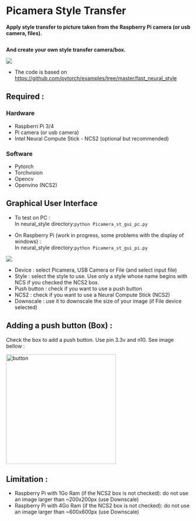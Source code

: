 # Picamera Style Transfer

**Apply style transfer to picture taken from the Raspberry Pi camera (or usb camera, files).**

<img src="./images/utils/style_transfer.jpg" alt="" />

**And create your own style transfer camera/box.**

![](https://github.com/cmembrez/Raspberry-Robotics101/blob/master/images/utils/examples-box.png)

* The code is based on https://github.com/pytorch/examples/tree/master/fast_neural_style


## Required : 

### Hardware    

* Raspberri Pi 3/4
* Pi camera (or usb camera)
* Intel Neural Compute Stick - NCS2 (optional but recommended)

### Software    

* Pytorch
* Torchvision
* Opencv
* Openvino (NCS2)

## Graphical User Interface

* To test on PC :  
In neural_style directory:`python Picamera_st_gui_pc.py `

* On Raspberry Pi (work in progress, some problems with the display of windows) :  
In neural_style directory:`python Picamera_st_gui_pi.py `  

![](https://github.com/cmembrez/Raspberry-Robotics101/blob/master/images/utils/GUI.png)

* Device : select Picamera, USB Camera or File (and select input file)
* Style : select the style to use. Use only a style whose name begins with NCS if you checked the NCS2 box.
* Push button : check if you want to use a push button
* NCS2 : check if you want to use a Neural Compute Stick (NCS2)
* Downscale : use it to downscale the size of your image (if File device selected)

## Adding a push button (Box) : 

Check the box to add a push button. Use pin 3.3v and n10. See image bellow :

<img src="https://raspberrypihq.com/wp-content/uploads/2018/02/02_Push-button_bb-min.jpg" alt="button" width="300"/>

## Limitation :

* Raspberry Pi with 1Go Ram (if the NCS2 box is not checked): do not use an image larger than ~200x200px (use Downscale)
* Raspberry Pi with 4Go Ram (if the NCS2 box is not checked): do not use an image larger than ~600x600px (use Downscale)
